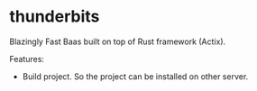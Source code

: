# thunderbits

Blazingly Fast Baas built on top of Rust framework (Actix).

Features:
- Build project. So the project can be installed on other server.
